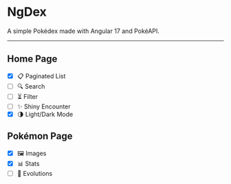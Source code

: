 # NgDex

A simple Pokédex made with Angular 17 and PokéAPI.

---

## Home Page
- [x] 📋 Paginated List
- [ ] 🔍 Search
- [ ] ⏳ Filter
- [ ] ✨ Shiny Encounter
- [x] 🌗 Light/Dark Mode

## Pokémon Page
- [x] 🖼️ Images
- [x] 📊 Stats
- [ ] 🧬 Evolutions

